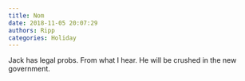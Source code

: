 ```yaml
---
title: Nom
date: 2018-11-05 20:07:29
authors: Ripp
categories: Holiday
---
```


 Jack has legal probs.
From what I hear.
He will be crushed in the new government.